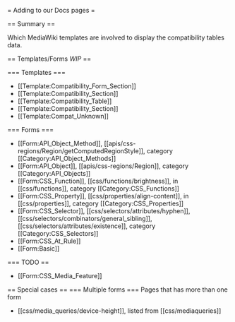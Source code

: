 = Adding to our Docs pages =

== Summary ==

Which MediaWiki templates are involved to display the compatibility tables data.

== Templates/Forms *WIP* ==

=== Templates ===
* [[Template:Compatibility_Form_Section]]  
* [[Template:Compatibility_Section]]
* [[Template:Compatibility_Table]]
* [[Template:Compatibility_Section]]
* [[Template:Compat_Unknown]]

=== Forms ===
* [[Form:API_Object_Method]], [[apis/css-regions/Region/getComputedRegionStyle]], category [[Category:API_Object_Methods]]
* [[Form:API_Object]], [[apis/css-regions/Region]], category [[Category:API_Objects]]
* [[Form:CSS_Function]], [[css/functions/brightness]], in [[css/functions]], category [[Category:CSS_Functions]]
* [[Form:CSS_Property]], [[css/properties/align-content]], in [[css/properties]], category [[Category:CSS_Properties]]
* [[Form:CSS_Selector]], [[css/selectors/attributes/hyphen]], [[css/selectors/combinators/general_sibling]], [[css/selectors/attributes/existence]], category [[Category:CSS_Selectors]]
* [[Form:CSS_At_Rule]]
* [[Form:Basic]]


=== TODO ==
* [[Form:CSS_Media_Feature]]

== Special cases ==
=== Multiple forms ===
Pages that has more than one form
* [[css/media_queries/device-height]], listed from [[css/mediaqueries]]